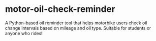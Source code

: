 # motor-oil-check-reminder
A Python-based oil reminder tool that helps motorbike users check oil change intervals based on mileage and oil type. Suitable for students or anyone who rides!
